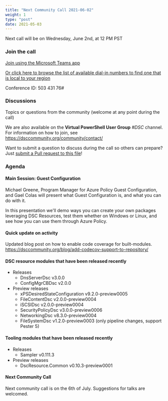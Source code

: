 ```yaml
---
title: "Next Community Call 2021-06-02"
weight: 1
type: "post"
date: 2021-05-03
---
```


Next call will be on Wednesday, June 2nd, at 12 PM PST

### Join the call

[Join using the Microsoft Teams app](https://teams.microsoft.com/l/meetup-join/19%3ameeting_OTc2YThjZGQtNWE4Yi00NDQyLTk5NTktYWIwYjdhMGZjNDRl%40thread.v2/0?context=%7b%22Tid%22%3a%2272f988bf-86f1-41af-91ab-2d7cd011db47%22%2c%22Oid%22%3a%222fd83437-7fe6-4ee4-a109-828a19cb7bff%22%7d)

[Or click here to browse the list of available dial-in numbers to find one that is local to your region](https://dialin.teams.microsoft.com/8551f4c1-bea3-441a-8738-69aa517a91c5?id=50343176)

Conference ID:
503 431 76#

### Discussions

Topics or questions from the community (welcome at any point during the call)

We are also available on the **Virtual PowerShell User Group** _#DSC_ channel.
For information on how to join, see https://dsccommunity.org/community/contact/

Want to submit a question to discuss during the call so others can prepare?
Just [submit a Pull request to this file](https://github.com/dsccommunity/dsccommunity.org/edit/master/content/community_calls/next_call.en.md)!

### Agenda

#### Main Session: Guest Configuration

Michael Greene, Program Manager for Azure Policy Guest Configuration, and Gael Colas will present what Guest Configuration is, and what you can do with it.

In this presentation we'll demo ways you can create your own packages leveraging DSC Resources, test them whether on Windows or Linux, and see how you can use them through Azure Policy.

#### Quick update on activity

Updated blog post on how to enable code coverage for built-modules.
https://dsccommunity.org/blog/add-codecov-support-to-repository/

#### DSC resource modules that have been released recently

- Releases
  - DnsServerDsc v3.0.0
  - ConfigMgrCBDsc v2.0.0
- Preview releases
  - xPSDesiredStateConfiguration v9.2.0-preview0005
  - FileContentDsc v2.0.0-preview0004
  - iSCSIDsc v2.0.0-preview0004
  - SecurityPolicyDsc v3.0.0-preview0006
  - NetworkingDsc v8.3.0-preview0004
  - FileSystemDsc v1.2.0-preview0003 (only pipeline changes, support Pester 5)

#### Tooling modules that have been released recently

- Releases
  - Sampler v0.111.3
- Preview releases
  - DscResource.Common v0.10.3-preview0001

#### Next Community Call

Next community call is on the 6th of July.
Suggestions for talks are welcomed.
